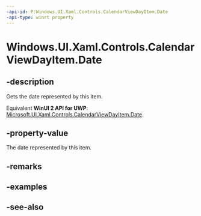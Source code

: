 ```yaml
---
-api-id: P:Windows.UI.Xaml.Controls.CalendarViewDayItem.Date
-api-type: winrt property
---
```


<!-- Property syntax
public Windows.Foundation.DateTime Date { get; }
-->

# Windows.UI.Xaml.Controls.CalendarViewDayItem.Date

## -description
Gets the date represented by this item.

Equivalent **WinUI 2 API for UWP**: [Microsoft.UI.Xaml.Controls.CalendarViewDayItem.Date](/windows/winui/api/microsoft.ui.xaml.controls.calendarviewdayitem.date).

## -property-value
The date represented by this item.

## -remarks

## -examples

## -see-also
